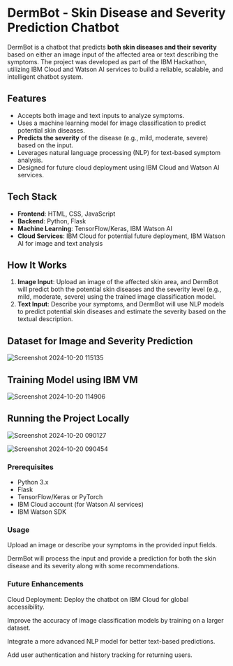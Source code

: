 # DermBot - Skin Disease and Severity Prediction Chatbot

DermBot is a chatbot that predicts **both skin diseases and their severity** based on either an image input of the affected area or text describing the symptoms. The project was developed as part of the IBM Hackathon, utilizing IBM Cloud and Watson AI services to build a reliable, scalable, and intelligent chatbot system.

## Features
- Accepts both image and text inputs to analyze symptoms.
- Uses a machine learning model for image classification to predict potential skin diseases.
- **Predicts the severity** of the disease (e.g., mild, moderate, severe) based on the input.
- Leverages natural language processing (NLP) for text-based symptom analysis.
- Designed for future cloud deployment using IBM Cloud and Watson AI services.

## Tech Stack
- **Frontend**: HTML, CSS, JavaScript
- **Backend**: Python, Flask
- **Machine Learning**: TensorFlow/Keras, IBM Watson AI
- **Cloud Services**: IBM Cloud for potential future deployment, IBM Watson AI for image and text analysis

## How It Works
1. **Image Input**: Upload an image of the affected skin area, and DermBot will predict both the potential skin diseases and the severity level (e.g., mild, moderate, severe) using the trained image classification model.
2. **Text Input**: Describe your symptoms, and DermBot will use NLP models to predict potential skin diseases and estimate the severity based on the textual description.

## Dataset for Image and Severity Prediction
![Screenshot 2024-10-20 115135](https://github.com/user-attachments/assets/94560a53-cf13-4d67-813d-2abad4dd6101)

## Training Model using IBM VM
![Screenshot 2024-10-20 114906](https://github.com/user-attachments/assets/696c1b87-e541-4886-981d-c3459ac5e9e7)

## Running the Project Locally
![Screenshot 2024-10-20 090127](https://github.com/user-attachments/assets/d8fc4ea3-8bb0-44b1-ba52-7d9a1d5fc115)

![Screenshot 2024-10-20 090454](https://github.com/user-attachments/assets/75548543-28ba-4bd0-8d5e-eb859d59834f)

### Prerequisites
- Python 3.x
- Flask
- TensorFlow/Keras or PyTorch
- IBM Cloud account (for Watson AI services)
- IBM Watson SDK

### Usage
Upload an image or describe your symptoms in the provided input fields.

DermBot will process the input and provide a prediction for both the skin disease and its severity along with some recommendations.

### Future Enhancements
Cloud Deployment: Deploy the chatbot on IBM Cloud for global accessibility.

Improve the accuracy of image classification models by training on a larger dataset.

Integrate a more advanced NLP model for better text-based predictions.

Add user authentication and history tracking for returning users.
